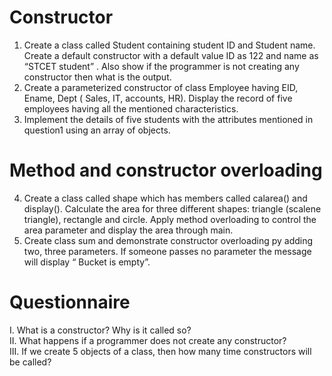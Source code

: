 # Constructor
1. Create a class called Student containing student ID and Student name. Create a default constructor with a default value ID as 122 and name as “STCET student” . Also show if the programmer is not creating any constructor then what is the output.
2. Create a parameterized constructor of class Employee having EID, Ename, Dept ( Sales, IT, accounts, HR). Display the record of five employees having all the mentioned characteristics.
3. Implement the details of five students with the attributes mentioned in question1 using an array of objects.
# Method and constructor overloading
4. Create a class called shape which has members called calarea() and display(). Calculate the area for three different shapes: triangle (scalene triangle), rectangle and circle. Apply method overloading to control the area parameter and display the area through main.
5. Create class sum and demonstrate constructor overloading py adding two, three parameters. If someone passes no parameter the message will display “ Bucket is empty”.
# Questionnaire
I. What is a constructor? Why is it called so?\
II. What happens if a programmer does not create any constructor?\
III. If we create 5 objects of a class, then how many time constructors will be called?
